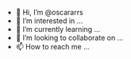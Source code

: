 - 👋 Hi, I’m @oscararrs
- 👀 I’m interested in ...
- 🌱 I’m currently learning ...
- 💞️ I’m looking to collaborate on ...
- 📫 How to reach me ...

<!---
oscararrs/oscararrs is a ✨ special ✨ repository because its `README.md` (this file) appears on your GitHub profile.
You can click the Preview link to take a look at your changes.
--->
